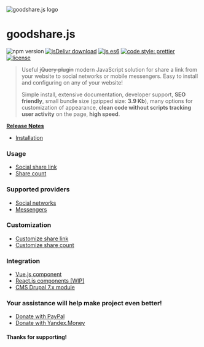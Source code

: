 ![goodshare.js logo](https://user-images.githubusercontent.com/11155743/31406128-fc67d706-ae08-11e7-9a97-5f10a7006b31.jpg)

# goodshare.js

![npm version](https://badge.fury.io/js/goodshare.js.svg) [![jsDelivr download](https://data.jsdelivr.com/v1/package/npm/goodshare.js/badge?style=rounded)](https://www.jsdelivr.com/package/npm/goodshare.js) [![js es6](https://img.shields.io/badge/ECMAScript-6+-blue.svg?style=flat)](https://vuejs.org) [![code style: prettier](https://img.shields.io/badge/code_style-prettier-ff69b4.svg?style=flat-square)](https://github.com/prettier/prettier) [![license](https://img.shields.io/badge/license-MIT-yellow.svg?style=flat)](https://github.com/koddr/vue-goodshare/blob/master/LICENSE)

> Useful ~~jQuery plugin~~ modern JavaScript solution for share a link from your website to social networks or mobile messengers. Easy to install and configuring on any of your website!
>
> Simple install, extensive documentation, developer support, **SEO friendly**, small bundle size (gzipped size: **3.9 Kb**), many options for customization of appearance, **clean code without scripts tracking user activity** on the page, **high speed**.

**[Release Notes](https://github.com/koddr/goodshare.js/releases)**

- [Installation](installation.md)

### Usage

- [Social share link](usage-social-share-link.md)
- [Share count](usage-share-count.md)

### Supported providers

- [Social networks](supported-social-networks.md)
- [Messengers](supported-social-messengers.md)

### Customization

- [Customize share link](customization-customize-share-link.md)
- [Customize share count](customization-customize-share-count.md)

### Integration

- [Vue.js component](https://github.com/koddr/vue-goodshare)
- [React.js components [WIP]](https://github.com/koddr/react-goodshare-components)
- [CMS Drupal 7.x module](https://github.com/nosov33/drupal_goodshare)

### Your assistance will help make project even better!
 
- [Donate with PayPal](https://www.paypal.me/koddr/9.99usd)
- [Donate with Yandex.Money](https://money.yandex.ru/to/41001601525977/599)
 
#### Thanks for supporting!
